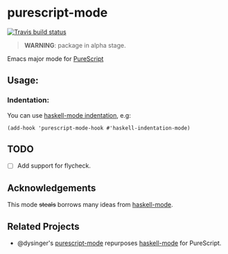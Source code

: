 # purescript-mode

[![Travis build status](https://travis-ci.org/emacs-pe/purescript-mode.svg?branch=master)](https://travis-ci.org/emacs-pe/purescript-mode)

> **WARNING**: package in alpha stage.

Emacs major mode for [PureScript][]

## Usage:

### Indentation:
You can use [haskell-mode indentation](https://github.com/haskell/haskell-mode/wiki/Indentation), e.g:

```elisp
(add-hook 'purescript-mode-hook #'haskell-indentation-mode)
```

## TODO
+ [ ] Add support for flycheck.

## Acknowledgements
This mode ~~steals~~ borrows many ideas from [haskell-mode][].

## Related Projects
+ @dysinger's [purescript-mode](https://github.com/dysinger/purescript-mode) repurposes [haskell-mode][] for PureScript.

[PureScript]: http://www.purescript.org/
[haskell-mode]: https://github.com/haskell/haskell-mode "Emacs mode for Haskell"
